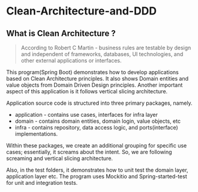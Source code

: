 #  Clean-Architecture-and-DDD 

## What is Clean Architecture ?
> According to Robert C Martin - business rules are testable by design and independent of frameworks, databases, UI technologies, and other external applications or interfaces.


This program(Spring Boot) demonstrates how to develop applications based on Clean Architecture principles. It also shows Domain entities and value objects from Domain Driven Design principles. Another important aspect of this application is it follows vertical slicing architecture.

Application source code is structured into three primary packages, namely.
  * application - contains use cases, interfaces for infra layer 
  * domain - contains domain entities, domain login, value objects, etc
  * infra - contains repository, data access logic, and ports(interface) implementations.

Within these packages, we create an additional grouping for specific use cases; essentially, it screams about the intent. So, we are following screaming and vertical slicing architecture.

Also, in the test folders, it demonstrates how to unit test the domain layer, application layer etc. The program uses Mockitio and Spring-started-test for unit and integration tests. 
